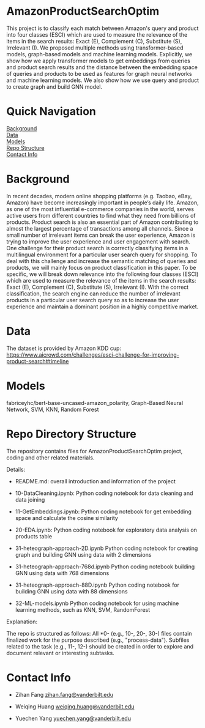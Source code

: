 # AmazonProductSearchOptim
This project is to classify each match between Amazon's query and product into four classes (ESCI) which are used to measure the relevance of the items in the search results: Exact (E), Complement (C), Substitute (S), Irrelevant (I). We proposed multiple methods using transformer-based models, graph-based models and machine learning models. Explicitly, we show how we apply transformer models to get embeddings from queries and product search results and the distance between the embedding space of queries and products to be used as features for graph neural networks and machine learning models. We also show how we use query and product to create graph and build GNN model.

# Quick Navigation
[Background](#background)  
[Data](#data)  
[Models](#models)  
[Repo Structure](#repo-structure)  
[Contact Info](#contact-info)  


# Background  

In recent decades, modern online shopping platforms (e.g. Taobao, eBay, Amazon) have become increasingly important in people’s daily life. Amazon, as one of the most influential e-commerce companies in the world, serves active users from different countries to find what they need from billions of products. Product search is also an essential part of Amazon contributing to almost the largest percentage of transactions among all channels. Since a small number of irrelevant items can break the user experience, Amazon is trying to improve the user experience and user engagement with search. One challenge for their product search is correctly classifying items in a multilingual environment for a particular user search query for shopping. To deal with this challenge and increase the semantic matching of queries and products, we will mainly focus on product classification in this paper. To be specific, we will break down relevance into the following four classes (ESCI) which are used to measure the relevance of the items in the search results: Exact (E), Complement (C), Substitute (S), Irrelevant (I). With the correct classification, the search engine can reduce the number of irrelevant products in a particular user search query so as to increase the user experience and maintain a dominant position in a highly competitive market.

# Data

The dataset is provided by Amazon KDD cup: https://www.aicrowd.com/challenges/esci-challenge-for-improving-product-search#timeline

# Models

fabriceyhc/bert-base-uncased-amazon_polarity, Graph-Based Neural Network, SVM, KNN, Random Forest

# Repo Directory Structure

The repository contains files for AmazonProductSearchOptim project, coding and other related materials.

Details:

- README.md: overall introduction and information of the project

- 10-DataCleaning.ipynb: Python coding notebook for data cleaning and data joining

- 11-GetEmbeddings.ipynb: Python coding notebook for get embedding space and calculate the cosine similarity

- 20-EDA.ipynb: Python coding notebook for exploratory data analysis on products table

- 31-heteograph-approach-2D.ipynb Python coding notebook for creating graph and building GNN using data with 2 dimensions

- 31-heteograph-approach-768d.ipynb Python coding notebook building GNN using data with 768 dimensions

- 31-heteograph-approach-88D.ipynb Python coding notebook for building GNN using data with 88 dimensions

- 32-ML-models.ipynb Python coding notebook for using machine learning methods, such as KNN, SVM, RandomForest


Explanation:

The repo is structured as follows: All *0- (e.g., 10-, 20-, 30-) files contain finalized work for the purpose described (e.g., "process-data"). Subfiles related to the task (e.g., 11-, 12-) should be created in order to explore and document relevant or interesting subtasks.

# Contact Info

- Zihan Fang zihan.fang@vanderbilt.edu

- Weiqing Huang weiqing.huang@vanderbilt.edu

- Yuechen Yang yuechen.yang@vanderbilt.edu

